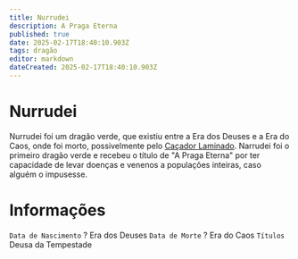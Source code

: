 ```yaml
---
title: Nurrudei
description: A Praga Eterna
published: true
date: 2025-02-17T18:40:10.903Z
tags: dragão
editor: markdown
dateCreated: 2025-02-17T18:40:10.903Z
---
```


# Nurrudei
Nurrudei foi um dragão verde, que existiu entre a Era dos Deuses e a Era do Caos, onde foi morto, possivelmente pelo [Caçador Laminado](/lendas-e-eventos/caçador-laminado). Narrudei foi o primeiro dragão verde e recebeu o título de "A Praga Eterna" por ter capacidade de levar doenças e venenos a populações inteiras, caso alguém o impusesse.

# Informações
`Data de Nascimento` ? Era dos Deuses
`Data de Morte` ? Era do Caos
`Títulos` Deusa da Tempestade